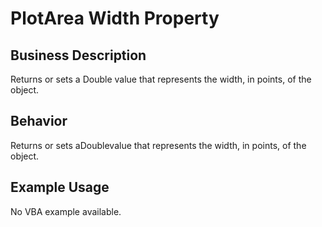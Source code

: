 # PlotArea Width Property

## Business Description
Returns or sets a Double value that represents the width, in points, of the object.

## Behavior
Returns or sets aDoublevalue that represents the width, in points, of the object.

## Example Usage
No VBA example available.